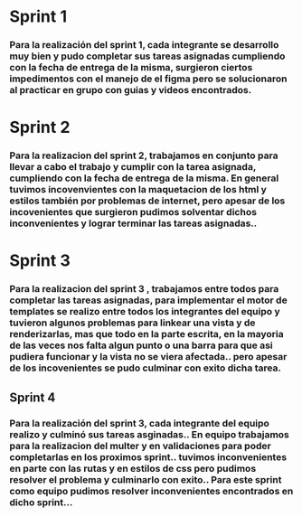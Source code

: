 # Sprint 1 

### Para la realización del sprint 1, cada integrante se desarrollo muy bien y pudo completar sus tareas asignadas cumpliendo con la fecha de entrega de la misma, surgieron ciertos impedimentos con el manejo de el figma pero se solucionaron al practicar en grupo con guias y videos encontrados.


# Sprint 2 

### Para la realizacion del sprint 2, trabajamos en conjunto para llevar a cabo el trabajo y cumplir con la tarea asignada, cumpliendo con la fecha de entrega de la misma. En general tuvimos incovenvientes con la maquetacion de los html y estilos también por problemas de internet, pero apesar de los incovenientes que surgieron pudimos solventar dichos inconvenientes y lograr terminar las tareas asignadas.. 


# Sprint 3 

### Para la realizacion del sprint 3 , trabajamos entre todos para completar las tareas asignadas, para implementar el motor de templates se realizo entre todos los integrantes del equipo y tuvieron algunos problemas para linkear una vista y de renderizarlas, mas que todo en la parte escrita, en la mayoria de las veces nos falta algun punto o una barra para que asi pudiera funcionar y la vista no se viera afectada.. pero apesar de los incovenientes se pudo culminar con exito dicha tarea. 

## Sprint 4

### Para la realización del sprint 3, cada integrante del equipo realizo y culminó sus tareas asginadas.. En equipo trabajamos para la realizacion del multer y en validaciones para poder completarlas en los proximos sprint.. tuvimos inconvenientes en parte con las rutas y en estilos de css pero pudimos resolver el problema y culminarlo con exito.. Para este sprint como equipo pudimos resolver inconvenientes encontrados en dicho sprint...